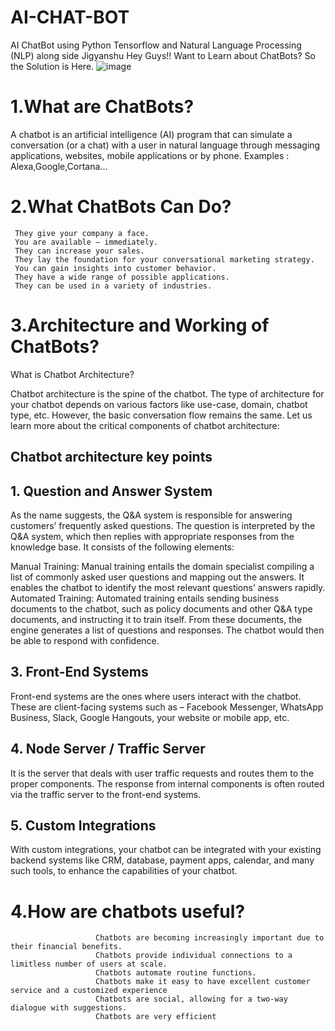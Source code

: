 # AI-CHAT-BOT
AI ChatBot using Python Tensorflow and Natural Language Processing (NLP) along side Jigyanshu Hey Guys!! Want to Learn about ChatBots?
So the Solution is Here.
![image](https://user-images.githubusercontent.com/68092947/151745691-dd9ee989-70b9-4de4-a921-01c89685f8cf.png)

# 1.What are ChatBots?

A chatbot is an artificial intelligence (AI) program that can simulate a conversation (or a chat) with a user in natural language through messaging applications, websites, mobile applications or by phone.
Examples : Alexa,Google,Cortana...

# 2.What ChatBots Can Do?
         
	 They give your company a face.
	 You are available – immediately.
	 They can increase your sales.
	 They lay the foundation for your conversational marketing strategy.
	 You can gain insights into customer behavior.
	 They have a wide range of possible applications.
	 They can be used in a variety of industries.
	 
# 3.Architecture and Working of ChatBots?

What is Chatbot Architecture?

Chatbot architecture is the spine of the chatbot. The type of architecture for your chatbot depends on various factors like use-case, domain, chatbot type, etc. However, the basic conversation flow remains the same. Let us learn more about the critical components of chatbot architecture:

## Chatbot architecture key points 

## 1. Question and Answer System
  
As the name suggests, the Q&A system is responsible for answering customers’ frequently asked questions. The question is interpreted by the Q&A system, which then replies with appropriate responses from the knowledge base. It consists of the following elements:

Manual Training: Manual training entails the domain specialist compiling a list of commonly asked user questions and mapping out the answers. It enables the chatbot to identify the most relevant questions’ answers rapidly.
Automated Training: Automated training entails sending business documents to the chatbot, such as policy documents and other Q&A type documents, and instructing it to train itself. From these documents, the engine generates a list of questions and responses. The chatbot would then be able to respond with confidence.

   ## 3. Front-End Systems
Front-end systems are the ones where users interact with the chatbot. These are client-facing systems such as – Facebook Messenger, WhatsApp Business, Slack, Google Hangouts, your website or mobile app, etc.


  ## 4. Node Server / Traffic Server
It is the server that deals with user traffic requests and routes them to the proper components. The response from internal components is often routed via the traffic server to the front-end systems.

   ## 5. Custom Integrations
With custom integrations, your chatbot can be integrated with your existing backend systems like CRM, database, payment apps, calendar, and many such tools, to enhance the capabilities of your chatbot.

# 4.How are chatbots useful?

                       Chatbots are becoming increasingly important due to their financial benefits.
                       Chatbots provide individual connections to a limitless number of users at scale.
                       Chatbots automate routine functions.
                       Chatbots make it easy to have excellent customer service and a customized experience 
                       Chatbots are social, allowing for a two-way dialogue with suggestions.
                       Chatbots are very efficient

     



